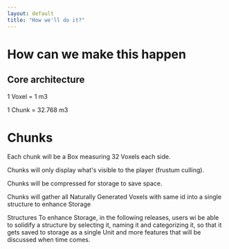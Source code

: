 ```yaml
---
layout: default
title: "How we'll do it?" 
---
```



# How can we make this happen
## Core architecture
1 Voxel = 1 m3

1 Chunk = 32.768 m3

# Chunks
Each chunk will be a Box measuring 32 Voxels each side. 



Chunks will only display what's visible to the player (frustum culling). 



Chunks will be compressed for storage to save space. 



Chunks will gather all Naturally Generated Voxels with same id into a single structure to enhance Storage

Structures
To enhance Storage, in the following releases, users wi be able to solidify a structure by selecting it, naming it and categorizing it, so that it gets saved to storage as a single Unit and more features that will be discussed when time comes.

